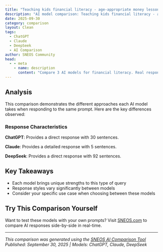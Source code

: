 ```yaml
---
title: "Teaching kids financial literacy - age-appropriate money lessons"
description: "AI model comparison: Teaching kids financial literacy - age-appropriate money lessons..."
date: 2025-09-30
category: comparison
layout: Clean
tags:
  - ChatGPT
  - Claude
  - DeepSeek
  - AI Comparison
author: SNEOS Community
head:
  - - meta
    - name: description
      content: "Compare 3 AI models for financial literacy. Real responses from ChatGPT, Claude, DeepSeek with detailed analysis."
---
```


<ChatComparison
  title="Teaching kids financial literacy - age-appropriate money lessons"
  prompt="Teaching kids financial literacy - age-appropriate money lessons"
  :responses='{
    "ChatGPT": "Teaching kids financial literacy is a valuable skill that sets them up for a lifetime of smart money management. Here are some age-appropriate money lessons for different age groups:\n\n**Ages 3-5: Introduction to Money Basics**\n- Teach them to recognize coins and bills.\n- Explain the concept of money as a tool to buy things.\n- Use play money during pretend shopping games.\n- Introduce simple choices like \u201CDo you want to buy the toy or save your money?\u201D\n\n**Ages 6-8: Understanding Earning, Saving, and Spending**\n- Introduce the concept of earning money through chores or small tasks.\n- Use a clear jar or piggy bank to save money and watch it grow.\n- Discuss needs vs. wants to help prioritize spending.\n- Set small saving goals (e.g., save for a toy).\n\n**Ages 9-11: Budgeting and Making Decisions**\n- Teach them to create a simple budget for their allowance or earnings.\n- Explain how to divide money into categories: saving, spending, and giving.\n- Introduce comparison shopping to find the best value.\n- Discuss the importance of delayed gratification.\n\n**Ages 12-14: Banking and Responsible Spending**\n- Introduce the concept of bank accounts, debit cards, and how banks work.\n- Teach how to track spending with a simple ledger or app.\n- Discuss smart spending habits and avoiding impulse buying.\n- Encourage setting longer-term savings goals.\n\n**Ages 15-18: Advanced Financial Skills**\n- Teach about credit, interest, and loans.\n- Introduce how to read and understand bank statements.\n- Discuss budgeting for larger expenses like college or a car.\n- Educate on investing basics and the power of compound interest.\n- Encourage part-time jobs or internships for earning experience and income.\n\n**General Tips for All Ages**\n- Lead by example with your own money habits.\n- Use everyday situations to discuss money (shopping, bills, saving).\n- Make learning fun with games, apps, and books about money.\n- Encourage questions and open conversations about finances.\n\nWould you like me to suggest specific activities or resources for any age group?",
    "Claude": "# Age-Appropriate Financial Literacy for Kids\n\n## **Ages 3-5: Money Basics**\n### Core Concepts\n- **Money identification**: Coins vs. bills, different denominations\n- **Money has value**: We use money to buy things we need/want\n- **Earning money**: People work to earn money\n- **Basic choices**: We can\u0027t buy everything we want\n\n### Activities\n- Play store with real or toy money\n- Count coins together\n- Let them handle money at checkout (with supervision)\n- Read money-themed picture books\n- Simple piggy bank savings\n\n---\n\n## **Ages 6-10: Spending \u0026 Saving**\n### Core Concepts\n- **Earning through chores**: Connect work with payment\n- **Wants vs. needs**: Distinguish between essentials and desires\n- **Saving goals**: Set aside money for future purchases\n- **Comparison shopping**: Understanding that prices vary\n\n### Activities\n- Weekly allowance tied to age-appropriate chores\n- Three-jar system: Save, Spend, Give\n- Price comparison games at the store\n- Let them save for and buy their own small items\n- Introduction to bank accounts\n\n---\n\n## **Ages 11-14: Banking \u0026 Budgeting**\n### Core Concepts\n- **Banking basics**: How banks work, interest, ATMs\n- **Budgeting**: Planning income and expenses\n- **Compound interest**: Money can grow over time\n- **Smart spending**: Research before purchases\n\n### Activities\n- Open a savings account together\n- Create a simple budget for their allowance\n- Track spending for a month\n- Introduce percentage calculations (10% savings rule)\n- Discuss advertising and marketing tactics\n\n---\n\n## **Ages 15-18: Real-World Preparation**\n### Core Concepts\n- **Credit and debt**: How credit cards work, interest rates\n- **Investing basics**: Stocks, bonds, mutual funds\n- **Career planning**: Education costs vs. earning potential\n- **Adult expenses**: Insurance, taxes, rent\n\n### Activities\n- Part-time job or summer employment\n- Practice filling out job applications\n- Open a checking account with debit card\n- Stock market simulations\n- College financial planning discussions\n- Basic tax preparation\n\n---\n\n## **Key Teaching Strategies**\n\n### **Make It Practical**\n- Use real-life situations (grocery shopping, bill paying)\n- Let them make actual financial decisions\n- Share family budget discussions (age-appropriately)\n\n### **Lead by Example**\n- Model good financial behavior\n- Explain your financial decisions out loud\n- Show them your budgeting process\n\n### **Use Technology**\n- Age-appropriate financial apps and games\n- Online banking demonstrations\n- Investment tracking websites\n\n### **Encourage Questions**\n- Create a judgment-free environment\n- Admit when you don\u0027t know something\n- Research answers together\n\n---\n\n## **Common Mistakes to Avoid**\n- Starting too late or overwhelming with advanced concepts too early\n- Making money discussions scary or stressful\n- Not connecting money to values and goals\n- Failing to adjust lessons as children mature\n- Teaching theory without practical application\n\n---\n\n## **Quick Reference by Age**\n- **3-5**: Play, identify, basic concepts\n- **6-10**: Chores, saving, needs vs. wants\n- **11-14**: Banking, budgeting, comparison shopping\n- **15-18**: Jobs, credit, investing, adult planning\n\nThe key is consistency, patience, and making financial literacy a natural part of growing up rather than a single \u0022big talk.\u0022",
    "DeepSeek": "Of course! Teaching kids financial literacy is one of the most valuable life skills you can impart. The key is to make it age-appropriate, practical, and engaging.\n\nHere is a comprehensive guide to money lessons for kids, broken down by age group.\n\n### The Core Principles for All Ages\nBefore diving into age groups, remember these universal principles:\n*   **Be Open and Honest:** Talk about money in a calm, matter-of-fact way. Demystify it.\n*   **Lead by Example:** Your spending, saving, and donating habits are their most powerful lesson.\n*   **Make it Tangible:** Use clear jars for money, let them hold cash, and involve them in small transactions.\n*   **Be Patient and Consistent:** Financial literacy is a marathon, not a sprint.\n\n---\n\n### Ages 3-5: The Foundation (Learning Through Play)\n\nAt this stage, the goal is to introduce basic concepts and vocabulary.\n\n**Key Concepts:**\n*   **Money Identification:** Recognizing coins and bills, and understanding that they have different values.\n*   **Earning:** Money comes from work.\n*   **Waiting \u0026 Patience:** You sometimes have to wait to buy something you want.\n\n**Practical Activities:**\n1.  **Play Store:** Set up a pretend grocery store. Put price tags on toys (e.g., 1 cent, 5 cents) and let them \u0022buy\u0022 items with play or real coins.\n2.  **Use a Clear Piggy Bank:** They need to *see* the money growing. A single jar is fine at this age.\n3.  **Identify Coins \u0026 Bills:** Make it a game. \u0022Can you find me a penny? What color is a dime?\u0022\n4.  **Talk About Your \u0022Job\u0022:** Explain in simple terms that you go to work to earn money, which you use to buy food, toys, and pay for the house.\n\n---\n\n### Ages 6-10: The Basics of Choice (Save, Spend, Share)\n\nThis is the perfect time to introduce the fundamental triad of money management.\n\n**Key Concepts:**\n*   **The Three-Jar System:** Separate money into **Spend**, **Save**, and **Share** jars.\n*   **Opportunity Cost:** If you buy this toy, you won\u0027t have the money for that video game.\n*   **Goal-Oriented Saving:** Saving for a specific, short-term goal (a toy, a book).\n*   **Earning Money:** Introduce small chores for an allowance (but keep it separate from basic family responsibilities).\n\n**Practical Activities:**\n1.  **Implement the Three Jars:** Label three clear jars or envelopes. When they get money (allowance, gift), help them decide how to split it (e.g., 50% Spend, 40% Save, 10% Share).\n2.  **Give a Small, Regular Allowance:** This provides a consistent \u0022income\u0022 to practice with. Don\u0027t tie it to every chore, but to contributing to the family.\n3.  **Involve Them in Shopping:** At the store, show them how to compare prices. Give them a small amount of cash ($5) and let them make their own spending choice, experiencing the consequence.\n4.  **Help Them Set a Savings Goal:** Use a picture of the desired item taped to the \u0022Save\u0022 jar as a visual motivator.\n5.  **Explore the \u0022Share\u0022 Jar:** Let them choose a charity or cause to donate to. This builds empathy and social responsibility.\n\n---\n\n### Ages 11-13: Building Financial Muscles (More Independence)\n\nPre-teens are ready for more complex concepts and greater responsibility.\n\n**Key Concepts:**\n*   **Budgeting:** Creating a simple plan for their money.\n*   **The Power of Compound Interest:** How money can grow over time.\n*   **Smart Consumerism:** The difference between \u0022wants\u0022 and \u0022needs,\u0022 and understanding advertising and influencers.\n*   **Entrepreneurship:** Earning money beyond an allowance.\n\n**Practical Activities:**\n1.  **Create a Simple Budget:** For a larger goal (a new video game console, a expensive pair of sneakers), help them map out how many weeks of allowance it will take.\n2.  **Introduce a \u0022Kid-Friendly\u0022 Debit Card:** Apps like Greenlight, GoHenry, or FamZoo are fantastic. They allow you to transfer allowance, assign chores, and let kids spend with a controlled card while you monitor.\n3.  **The \u0022Interest\u0022 Experiment:** Offer to pay them \u0022interest\u0022 on the money in their long-term savings jar each month (e.g., 5%). This visually demonstrates how savings can grow.\n4.  **Encourage Entrepreneurism:** Help them brainstorm ways to earn money: a lemonade stand, dog walking, babysitting, or tutoring younger kids.\n5.  **Play Financial Games:** Board games like **Monopoly** or **The Game of Life** are excellent for teaching strategy, saving, and unexpected expenses.\n\n---\n\n### Ages 14-18: Preparing for the Real World\n\nTeenagers need to practice with real-world financial tools and concepts before they leave home.\n\n**Key Concepts:**\n*   **Banking:** How to use a checking and savings account, ATMs, and online banking.\n*   **Credit \u0026 Debt:** How credit cards, loans, and interest work (and the dangers of debt).\n*   **Investing Basics:** What are stocks, bonds, and index funds?\n*   **Income \u0026 Taxes:** Understanding a pay stub and where taxes go.\n*   **Long-Term Planning:** Saving for a car, college, or a gap year.\n\n**Practical Activities:**\n1.  **Open a Student Bank Account:** Take them to a bank or credit union to open their first real checking and savings account. Teach them how to use an ATM responsibly and monitor their balance.\n2.  **Teach Them About Credit:** Explain how a credit score works. Consider making them an authorized user on your credit card with a *very low limit* and strict rules to build their credit history safely.\n3.  **Introduce Investing:**\n    *   **Mock Investing:** Use a free, fake stock market simulator (like MarketWatch Virtual Stock Exchange) to let them \u0022invest\u0022 and learn without risk.\n    *   **Real Investing:** Help them open a custodial brokerage account and buy a single share of a company they know and love (e.g., Disney, Nike, Apple).\n4.  **Create a \u0022Teen\u0022 Budget:** If they have a part-time job, help them create a more detailed budget that includes gas, car insurance, phone bill, entertainment, and long-term savings.\n5.  **Involve Them in Family Finances:** Have a high-level discussion about your family budget (you don\u0027t need to share exact salaries). Talk about fixed costs (mortgage, utilities) vs. variable costs (groceries, entertainment). This is incredibly empowering and educational.\n\nBy approaching financial literacy as a progressive, hands-on journey, you equip your children with the confidence and knowledge to make smart financial decisions for the rest of their lives."
  }'
  published-date="12:02"
/>

## Analysis

This comparison demonstrates the different approaches each AI model takes when responding to the same prompt. Here are the key differences observed:

### Response Characteristics

**ChatGPT**: Provides a direct response with 30 sentences. 

**Claude**: Provides a detailed response with 5 sentences. 

**DeepSeek**: Provides a direct response with 92 sentences. 

## Key Takeaways

- Each model brings unique strengths to this type of query
- Response styles vary significantly between models
- Consider your specific use case when choosing between these models

## Try This Comparison Yourself

Want to test these models with your own prompts? Visit [SNEOS.com](https://sneos.com) to compare AI responses side-by-side in real-time.

---

*This comparison was generated using the [SNEOS AI Comparison Tool](https://sneos.com)*
*Published: September 30, 2025 | Models: ChatGPT, Claude, DeepSeek*
